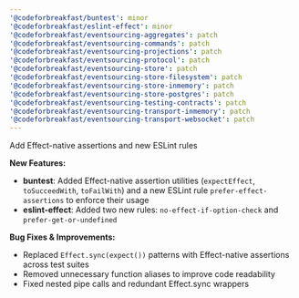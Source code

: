 ```yaml
---
'@codeforbreakfast/buntest': minor
'@codeforbreakfast/eslint-effect': minor
'@codeforbreakfast/eventsourcing-aggregates': patch
'@codeforbreakfast/eventsourcing-commands': patch
'@codeforbreakfast/eventsourcing-projections': patch
'@codeforbreakfast/eventsourcing-protocol': patch
'@codeforbreakfast/eventsourcing-store': patch
'@codeforbreakfast/eventsourcing-store-filesystem': patch
'@codeforbreakfast/eventsourcing-store-inmemory': patch
'@codeforbreakfast/eventsourcing-store-postgres': patch
'@codeforbreakfast/eventsourcing-testing-contracts': patch
'@codeforbreakfast/eventsourcing-transport-inmemory': patch
'@codeforbreakfast/eventsourcing-transport-websocket': patch
---
```


Add Effect-native assertions and new ESLint rules

**New Features:**

- **buntest**: Added Effect-native assertion utilities (`expectEffect`, `toSucceedWith`, `toFailWith`) and a new ESLint rule `prefer-effect-assertions` to enforce their usage
- **eslint-effect**: Added two new rules: `no-effect-if-option-check` and `prefer-get-or-undefined`

**Bug Fixes & Improvements:**

- Replaced `Effect.sync(expect())` patterns with Effect-native assertions across test suites
- Removed unnecessary function aliases to improve code readability
- Fixed nested pipe calls and redundant Effect.sync wrappers
